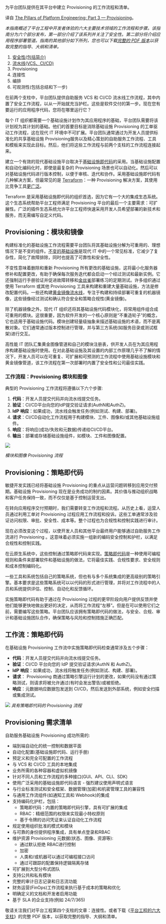 <!--
# 平台工程的支柱之三：Provisioning
https://cdn.thenewstack.io/media/2023/09/66573c34-pillar-capitals-2135682_1280-1024x492.jpg
-->

为平台团队提供在其平台中建立 Provisioning 的工作流程和清单。

译自 [The Pillars of Platform Engineering: Part 3 — Provisioning](https://thenewstack.io/the-pillars-of-platform-engineering-part-3-provisioning/)。

*本指南概述了平台工程中开发者体验的六大主要技术领域的工作流程和步骤。该指南分为六个部分发布，第一部分介绍了该系列并关注了安全性。第二部分将介绍应用程序部署管道。指南的其他部分如下所列，您也可以下载[完整的 PDF 版本](https://www.hashicorp.com/on-demand/the-six-pillars-of-platform-engineering?utm_source=partner&utm_medium=email&utm_campaign=24Q3_WW_SIXPILLARSOFPLATFORMENGINEERING_WP&utm_content=&utm_offer=whitepaper)以获取完整的指导、大纲和清单。*

1. [安全性(包括简介)](https://yylives.cc/2023/09/24/the-6-pillars-of-platform-engineering-part-1-security/)
2. [流水线(VCS、CI/CD)](https://yylives.cc/2023/09/24/the-6-pillars-of-platform-engineering-part-2-ci-cd-vcs-pipeline/)
3. Provisioning
4. 连接性
5. 编排
6. 可观测性(包括总结和下一步)

在前两个支柱中，平台团队提供自助服务 VCS 和 CI/CD 流水线工作流程，其中内置了安全工作流程，以从一开始就充当护栏。这些是软件交付的第一步。现在您有要运行的应用程序代码，您将在哪里运行它？

每个 IT 组织都需要一个基础设施计划作为其应用程序的基础，平台团队需要将该计划视为其计划的基础。他们的首要目标是消除基础设施 Provisioning 的工单驱动工作流程，这在现代 IT 环境中不可扩展。平台团队通常通过为开发人员提供标准化的共享基础设施 Provisioning服务以及精心策划的自助服务工作流程、工具和模板来实现此目标。然后，他们将这些工作流程与前两个支柱的工作流程连接起来。

建立一个有效的现代基础设施平台取决于[基础设施即代码](https://www.hashicorp.com/resources/what-is-infrastructure-as-code)的采用。当基础设施配置和自动化编码化时，即使是最复杂的 Provisioning 场景也可以自动化。然后可以对基础设施代码进行版本控制，以便于审核、迭代和协作。采用基础设施即代码有几种解决方案，但最常见的是 [Terraform](https://www.terraform.io/)：一种 Provisioning 解决方案，其使用比竞争工具[更广泛](https://survey.stackoverflow.co/2023/#section-most-popular-technologies-other-tools)。

Terraform 是采用基础设施即代码的组织首选，因为它有一个大的集成生态系统。这个生态系统帮助平台工程师满足 Provisioning 平台的最后一个主要需求：可扩展性。广泛的插件生态系统允许平台工程师快速采用开发人员希望部署的新技术和服务，而无需编写自定义代码。

## Provisioning：模块和镜像

构建标准化的基础设施工作流程需要平台团队将其基础设施分解为可重用的、理想情况下是不变的组件。[不变的基础设施](https://www.hashicorp.com/resources/what-is-mutable-vs-immutable-infrastructure)是现代 IT 中的一个常见标准，它减少了复杂性，简化了故障排除，同时也提高了可靠性和安全性。

不变性意味着删除和重新 Provisioning 所有更改的基础设施，这将最小化服务器修补和配置更改，有助于确保每次服务迭代都会启动一个经过测试和最新实例。它还强制运行手册验证并促进故障转移和[金丝雀](https://martinfowler.com/bliki/CanaryRelease.html)部署练习的定期测试。许多组织通过使用 Terraform 或其他 Provisioning 工具来构建和重建大量基础设施，方法是修改配置代码。一些还构建[黄金镜像流水线](https://developer.hashicorp.com/packer/tutorials/cloud-production/golden-image-with-hcp-packer)，专注于构建和持续部署可重复的机器镜像，这些镜像经过测试和确认符合安全和策略合规性(黄金镜像)。

除了机器镜像之外，现代 IT 组织还将其基础设施代码模块化，将常用组件组合成可重用的模块。这很重要，因为软件开发的一个核心原则是“不重造轮子”的概念，它也适用于基础设施代码。模块创建轻量级抽象来描述基础设施的术语，而不是离散对象。它们通常通过版本控制进行管理，并与第三方系统(如服务目录或测试框架)进行交互。

高性能 IT 团队汇集黄金图像管道和自己的模块注册表，供开发人员在为其应用程序构建基础设施时使用。在对此基础设施及其设置的内部工作原理几乎不了解的情况下，开发人员可以在可重复、可扩展和可预测的工作流程中使用基础设施模块和黄金镜像管道，该工作流程在第一次部署时内置了安全性和公司最佳实践。

### 工作流程：Provisioning 模块和图像

典型的 Provisioning 工作流程将遵循以下六个步骤:

1. **代码**：开发人员提交代码并向流水线提交任务。
2. **验证**：CI/CD平台向您的IdP提交验证请求(AuthN和AuthZ)。
3. **IdP 响应**：如果成功，流水线会触发任务(例如测试、构建、部署)。
4. **请求**：CI/CD自动化工作流程用于构建模块、工件、图像和/或其他基础设施组件。
5. **响应**：将响应(成功/失败和元数据)传递给CI/CD平台。
6. **输出**：部署或存储基础设施组件，如模块、工件和图像配置。

![](https://cdn.thenewstack.io/media/2023/09/cb510842-hashicorp-3-01.jpg)

*模块和图像 Provisioning 流程*

## Provisioning：策略即代码

敏捷开发实践已经将基础设施 Provisioning 的重点从运营问题转移到应用交付预期。基础设施 Provisioning 现在是业务成功的制约因素。其价值与推动组织战略和客户任务保持一致，而不仅仅是基于控制运营支出。

在转向应用程序交付预期时，我们需要转变工作流程和流程。从历史上看，运营人员通过利用工单对 Provisioning 过程应用工作流程和投诉。这些工单通常涉及验证访问权限、审批、安全性、成本等。整个过程也为合规性和控制实践进行审计。

现在必须改变这个过程，以使开发人员和其他平台最终用户能够通过自助服务工作流进行 Provisioning 。这意味着必须实施一组新的编码安全控制和护栏，以满足合规性和控制实践。

在云原生系统中，这些控制通过策略即代码来实现。[策略即代码](https://docs.hashicorp.com/sentinel/concepts/policy-as-code)是一种使用可编程规则和条件来部署软件和基础设施的做法，它将最佳实践、合规性要求、安全规则和成本控制编码化。

一些工具和系统包括自己的策略系统，但也有与多个系统集成的更高级别的策略引擎。基本要求是这些策略系统可以以代码的形式进行管理，并将对工作流程中的人员和系统提供评估、控制、自动化和反馈循环。

实施策略即代码有助于通过在 Provisioning 过程的更早阶段向用户提供反馈并使他们能够更快地做出更好的决定，从而将工作流程“左移”。但是在可以使用它们之前，需要编写这些策略。平台团队应该拥有策略即代码的做法，与安全、合规、审计和基础设施团队合作，确保策略与风险和控制措施正确匹配。

## 工作流：策略即代码

在基础设施 Provisioning 工作流中实施策略即代码检查通常涉及五个步骤：

- **代码**：开发人员提交代码并向流水线提交任务。
- **验证**：CI/CD 平台向您的 IdP 提交验证请求(AuthN 和 AuthZ)。
- **IdP 响应**：如果成功，流水线将触发任务(例如测试、构建、部署)。
- **请求**： Provisioning 商通过策略引擎运行计划的更改，如果代码没有通过策略测试，则请求将被允许通过(有时会发出警告)或被拒绝。
- **响应**：元数据响应数据包发送到 CI/CD，然后发送到外部系统，例如安全扫描或集成测试。

![](https://cdn.thenewstack.io/media/2023/09/dda8fd00-hashicorp-3-02.jpg)
*具有策略即代码的 Provisioning 流程*

## Provisioning 需求清单

自助服务基础设施 Provisioning 成功所需的:

- 端到端自动化的统一控制和数据平面
- 自动化配置(基础设施即代码、运行手册)
- 预定义和完全可配置的工作流程
- 与 VCS 和 CI/CD 工具的本地集成
- 业务所需的各种容器和虚拟机镜像
- 针对不同人员和工作流程的多种接口(GUI、API、CLI、SDK)
- 使用广泛采用的基础设施即代码语言 - 强烈建议使用声明式语言
- 与行业标准测试和安全框架、数据管理(加密)和机密管理工具的兼容性
- 与通用工作流组件(如通知工具和 Webhook)的集成
- 支持编码化护栏，包括：
  - 策略即代码：内置的策略即代码引擎，具有可扩展的集成
  - RBAC：精细范围的权限来实现最小特权原则
  - 基于令牌的访问凭证来认证自动化工作流程
- 规定使用组织批准的模式和模块
- 与可靠的身份提供程序集成，具有单点登录和RBAC
- 维护资源 Provisioning 元数据(状态、图像、资源等):
  - 通过默认拒绝 RBAC进行控制
  - 加密
  - 人类和/或机器可以通过可编程接口访问
  - 通过可跟踪的配置保持逻辑隔离存储
- 可扩展到大型分布式团队
- 支持公共和私有模块
- 完整的审计日志记录和日志流功能
- 财务运营(FinOps)工作流程来执行基于成本的策略和优化
- 明确定义的文档和开发者启用功能
- 基于 SLA 的企业支持(例如 24/7/365)

敬请关注我们对平台工程第四个支柱的文章：连接性。或者下载《[平台工程的六大支柱](https://www.hashicorp.com/on-demand/the-six-pillars-of-platform-engineering?utm_source=partner&utm_medium=email&utm_campaign=24Q3_WW_SIXPILLARSOFPLATFORMENGINEERING_WP&utm_content=&utm_offer=whitepaper)》的完整 PDF 版本，以获取完整的指导、大纲和清单。